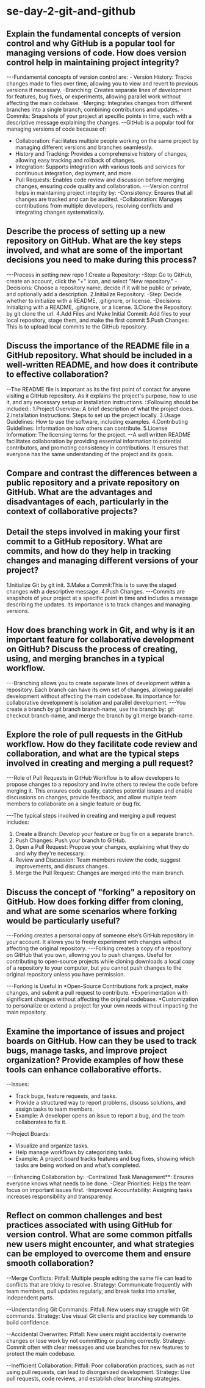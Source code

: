# se-day-2-git-and-github
## Explain the fundamental concepts of version control and why GitHub is a popular tool for managing versions of code. How does version control help in maintaining project integrity?
---Fundamental concepts of version control are: - Version History: Tracks changes made to files over time, allowing you to view and revert to previous versions if necessary.
    -Branching: Creates separate lines of development for features, bug fixes, or experiments, allowing parallel work without affecting the main codebase.
    -Merging: Integrates changes from different branches into a single branch, combining contributions and updates.
    -Commits: Snapshots of your project at specific points in time, each with a descriptive message explaining the changes.
--GitHub is a popular tool for managing versions of code because of: 
   - Collaboration: Facilitates multiple people working on the same project by managing different versions and branches seamlessly.
   - History and Tracking: Provides a comprehensive history of changes, allowing easy tracking and rollback of changes.
   - Integration: Supports integration with various tools and services for continuous integration, deployment, and more.
   - Pull Requests: Enables code review and discussion before merging changes, ensuring code quality and collaboration.
---Version control helps in maintaining project integrity by: 
    -Consistency: Ensures that all changes are tracked and can be audited.
    -Collaboration: Manages contributions from multiple developers, resolving conflicts and integrating changes systematically.


## Describe the process of setting up a new repository on GitHub. What are the key steps involved, and what are some of the important decisions you need to make during this process?
---Process in setting new repo
1.Create a Repository:
     -Step: Go to GitHub, create an account, click the "+" icon, and select "New repository."
     -Decisions: Choose a repository name, decide if it will be public or private, and optionally add a description.
2.Initialize Repository:
   -Step: Decide whether to initialize with a README, .gitignore, or license.
   -Decisions: Initializing with a README,  .gitignore, or a license.
3.Clone the Repository: by git clone the url.
4.Add Files and Make Initial Commit: Add files to your local repository, stage them, and make the first commit
5.Push Changes: This is to upload local commits to the GitHub repository.


## Discuss the importance of the README file in a GitHub repository. What should be included in a well-written README, and how does it contribute to effective collaboration?
--The README file is important as its the first point of contact for anyone visiting a GitHub repository. As it explains the project's purpose, how to use it, and any necessary setup or installation instructions.
::Following should be included:: 
1.Project Overview: A brief description of what the project does.
2.Installation Instructions: Steps to set up the project locally.
3.Usage Guidelines: How to use the software, including examples.
4.Contributing Guidelines: Information on how others can contribute.
5.License Information: The licensing terms for the project.
--A well written README facilitates collaboration by providing essential information to potential contributors, and promoting consistency in contributions. It ensures that everyone has the same understanding of the project and its goals.

## Compare and contrast the differences between a public repository and a private repository on GitHub. What are the advantages and disadvantages of each, particularly in the context of collaborative projects?


## Detail the steps involved in making your first commit to a GitHub repository. What are commits, and how do they help in tracking changes and managing different versions of your project?
1.Initialize Git by git init.
3.Make a Commit:This is to save the staged changes with a descriptive message.
4.Push Changes.
---Commits are snapshots of your project at a specific point in time and includes a message describing the updates. Its importance is to track changes and managing versions.

## How does branching work in Git, and why is it an important feature for collaborative development on GitHub? Discuss the process of creating, using, and merging branches in a typical workflow.
---Branching allows you to create separate lines of development within a repository. Each branch can have its own set of changes, 
allowing parallel development without affecting the main codebase. Its importance for collaborative development is isolation and parallel development.
---You create a branch by git branch branch-name, use the branch by: git checkout branch-name, and merge the branch by git merge branch-name.


## Explore the role of pull requests in the GitHub workflow. How do they facilitate code review and collaboration, and what are the typical steps involved in creating and merging a pull request?
---Role of Pull Requests in GitHub Workflow is to allow developers to propose changes to a repository and invite others to review the code before merging it. This ensures code quality, catches potential issues and enable discussions on changes, provide feedback,
 and allow multiple team members to collaborate on a single feature or bug fix.

---The typical steps involved in creating and merging a pull request includes:
1. Create a Branch: Develop your feature or bug fix on a separate branch.
2. Push Changes: Push your branch to GitHub.
3. Open a Pull Request: Propose your changes, explaining what they do and why they're necessary.
4. Review and Discussion: Team members review the code, suggest improvements, and discuss changes.
5. Merge the Pull Request: Changes are merged into the main branch.

## Discuss the concept of "forking" a repository on GitHub. How does forking differ from cloning, and what are some scenarios where forking would be particularly useful?
---Forking creates a personal copy of someone else’s GitHub repository in your account. It allows you to freely experiment with changes without affecting the original repository.
---Forking creates a copy of a repository on GitHub that you own, allowing you to push changes. Useful for contributing to open-source projects while cloning downloads a local copy of a repository to your computer, but you cannot push changes to the original repository unless you have permission.

---Forking is Useful in 
 *Open-Source Contributions fork a project, make changes, and submit a pull request to contribute.
 *Experimentation with significant changes without affecting the original codebase.
 *Customization to personalize or extend a project for your own needs without impacting the main repository.

## Examine the importance of issues and project boards on GitHub. How can they be used to track bugs, manage tasks, and improve project organization? Provide examples of how these tools can enhance collaborative efforts.
--Issues: 
  - Track bugs, feature requests, and tasks.
  - Provide a structured way to report problems, discuss solutions, and assign tasks to team members.
  - Example: A developer opens an issue to report a bug, and the team collaborates to fix it.

--Project Boards:
  - Visualize and organize tasks.
  - Help manage workflows by categorizing tasks.
  - Example: A project board tracks features and bug fixes, showing which tasks are being worked on and what’s completed.

---Enhancing Collaboration by:
  -Centralized Task Management**: Ensures everyone knows what needs to be done.
  -Clear Priorities: Helps the team focus on important issues first.
  -Improved Accountability: Assigning tasks increases responsibility and transparency.

## Reflect on common challenges and best practices associated with using GitHub for version control. What are some common pitfalls new users might encounter, and what strategies can be employed to overcome them and ensure smooth collaboration?
--Merge Conflicts:
    Pitfall: Multiple people editing the same file can lead to conflicts that are tricky to resolve.
    Strategy: Communicate frequently with team members, pull updates regularly, and break tasks into smaller, independent parts.

--Understanding Git Commands:
    Pitfall: New users may struggle with Git commands.
    Strategy: Use visual Git clients and practice key commands to build confidence.

--Accidental Overwrites:
    Pitfall: New users might accidentally overwrite changes or lose work by not committing or pushing correctly.
    Strategy: Commit often with clear messages and use branches for new features to protect the main codebase.

--Inefficient Collaboration:
    Pitfall: Poor collaboration practices, such as not using pull requests, can lead to disorganized development.
    Strategy: Use pull requests, code reviews, and establish clear branching strategies.
